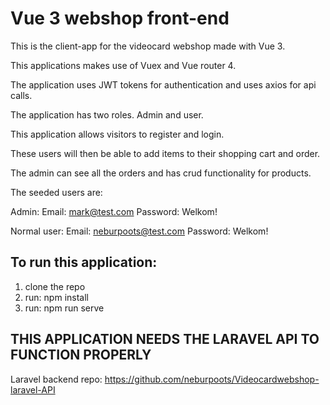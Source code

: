 # Vue 3 webshop front-end
This is the client-app for the videocard webshop made with Vue 3.

This applications makes use of Vuex and Vue router 4.

The application uses JWT tokens for authentication and uses axios for api calls.


The application has two roles. Admin and user.

This application allows visitors to register and login.

These users will then be able to add items to their shopping cart and order.

The admin can see all the orders and has crud functionality for products.

The seeded users are:

Admin:
Email: mark@test.com
Password: Welkom!

Normal user:
Email: neburpoots@test.com
Password: Welkom!

## To run this application:
1. clone the repo
2. run: npm install
3. run: npm run serve

## THIS APPLICATION NEEDS THE LARAVEL API TO FUNCTION PROPERLY
Laravel backend repo: https://github.com/neburpoots/Videocardwebshop-laravel-API

